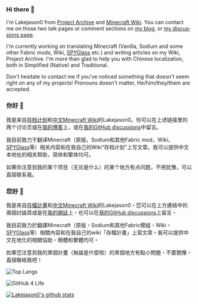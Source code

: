 <div lang="en">
<h3>Hi there 👋</h3>
I'm Lakejason0 from <a href="https://files.lakejason0.ml/wiki/User_talk:Lakejason0">Project Archive</a> and <a href="https://minecraft-zh.gamepedia.com/User:Lakejason0">Minecraft Wiki</a>. You can contact me on those two talk pages or comment sections on <a href="https://lakejason0.wordpress.com">my blog</a>, or <a href="https://github.com/lakejason0/lakejason0/discussions">my discussions page</a>.

I'm currently working on translating Minecraft (Vanilla, Sodium and some other Fabric mods, Wiki, <a href="https://github.com/SPYGlassMC/SPYGlass">SPYGlass</a> etc.) and writing articles on my Wiki, Project Archive. I'm more than glad to help you with Chinese localization, both in Simplified (Native) and Traditional.

Don't hesitate to contact me if you've noticed something that doesn't seem right on any of my projects! Pronouns doesn't matter, He/him/they/them are accepted.
</div>
<div lang="zh-Hans-CN">
<h3>你好 👋</h3>
我是来自<a href="https://files.lakejason0.ml/wiki/User_talk:Lakejason0">存档计划</a>和<a href="https://minecraft-zh.gamepedia.com/User:Lakejason0">中文Minecraft Wiki</a>的Lakejason0。你可以在上述链接里的两个讨论页或在<a href="https://lakejason0.wordpress.com">我的博客</a>上，或在<a href="https://github.com/lakejason0/lakejason0/discussions">我的GitHub discussions</a>中留言。

我目前致力于翻译Minecraft（原版，Sodium和其他Fabric mod，Wiki，<a href="https://github.com/SPYGlassMC/SPYGlass">SPYGlass</a>等）相关内容和在我自己的Wiki“存档计划”上写文章。我可以提供中文本地化的相关帮助，简体和繁体均可。

如果你注意到我的某个项目（无论是什么）的某个地方有点问题，不用犹豫，可以直接联系我。
</div>
<div lang="zh-Hant-TW">
<h3>您好 👋</h3>
我是來自<a href="https://files.lakejason0.ml/wiki/User_talk:Lakejason0">存檔計畫</a>和<a href="https://minecraft-zh.gamepedia.com/User:Lakejason0">中文Minecraft Wiki</a>的Lakejason0。您可以在上方連結中的兩個討論頁或是在<a href="https://lakejason0.wordpress.com">我的網誌</a>上，也可以在<a href="https://github.com/lakejason0/lakejason0/discussions">我的GitHub discussions</a>上留言。

我目前致力於翻譯Minecraft（原版，Sodium和其他Fabric模組，Wiki，<a href="https://github.com/SPYGlassMC/SPYGlass">SPYGlass</a>等）相關內容和在我自己的wiki「存檔計畫」上寫文章。我可以提供中文在地化的相關協助，簡體和繁體均可。

如果您注意到我的某個計畫（無論是什麼啦）的某個地方有點小問題，不要猶豫，直接聯絡我吧！
</div>

![Top Langs](https://github-readme-stats.vercel.app/api/top-langs/?username=lakejason0&layout=compact)

![GitHub 4 Life](https://github4life.herokuapp.com/lakejason0.gif)

[![Lakejason0's github stats](https://github-readme-stats.vercel.app/api?username=lakejason0&show_icons=true&locale=cn)](https://github.com/anuraghazra/github-readme-stats)
